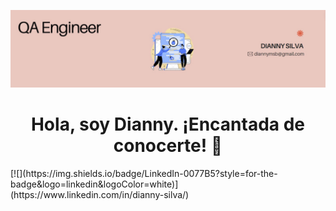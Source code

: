 ![Banner](https://github.com/Diannymisi/Diannymisi/blob/main/readmee_header.png.jpg?raw=true)

<div align="center">
  <h1>Hola, soy Dianny. ¡Encantada de conocerte! 👋</strong></h1>
</div>
[![](https://img.shields.io/badge/LinkedIn-0077B5?style=for-the-badge&logo=linkedin&logoColor=white)](https://www.linkedin.com/in/dianny-silva/)

<!--
**Diannymisi/Diannymisi** is a ✨ _special_ ✨ repository because its `README.md` (this file) appears on your GitHub profile.

Sobre mí:

Soy un **QA Engineer** apasionado por la automatización de pruebas y el aseguramiento de la calidad del software. Tengo experiencia en la creación y ejecución de pruebas automatizadas utilizando **Python**, **Pytest**, y **Selenium**.
